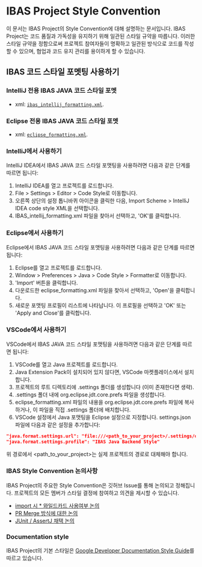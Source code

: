 
# IBAS Project Style Convention

이 문서는 IBAS Project의 Style Convention에 대해 설명하는 문서입니다. IBAS Project는 코드 품질과 가독성을 유지하기 위해 일관된 스타일 규약을 따릅니다. 이러한 스타일 규약을 정함으로써 프로젝트 참여자들이 명확하고 일관된 방식으로 코드를 작성할 수 있으며, 협업과 코드 유지 관리를 용이하게 할 수 있습니다.

## IBAS 코드 스타일 포멧팅 사용하기

### IntelliJ 전용 IBAS JAVA 코드 스타일 포멧

- xml: [`ibas_intellij_formatting.xml`](
  /docs/back-end/ibas_intellij_formatting.xml).

### Eclipse 전용 IBAS  JAVA 코드 스타일 포멧

- xml: [`eclipse_formatting.xml`](
  /docs/back-end/ibas_eclipse_formatting.xml).

### IntelliJ에서 사용하기

IntelliJ IDEA에서 IBAS JAVA 코드 스타일 포맷팅을 사용하려면 다음과 같은 단계를 따르면 됩니다:

1. IntelliJ IDEA를 열고 프로젝트를 로드합니다.
2. File > Settings > Editor > Code Style로 이동합니다.
3. 오른쪽 상단의 설정 톱니바퀴 아이콘을 클릭한 다음, Import Scheme > IntelliJ IDEA code style XML을 선택합니다.
4. IBAS_intellij_formatting.xml 파일을 찾아서 선택하고, 'OK'를 클릭합니다.

### Eclipse에서 사용하기

Eclipse에서 IBAS JAVA 코드 스타일 포맷팅을 사용하려면 다음과 같은 단계를 따르면 됩니다:

1. Eclipse를 열고 프로젝트를 로드합니다.
2. Window > Preferences > Java > Code Style > Formatter로 이동합니다.
3. 'Import' 버튼을 클릭합니다.
4. 다운로드한 eclipse_formatting.xml 파일을 찾아서 선택하고, 'Open'을 클릭합니다.
5. 새로운 포맷팅 프로필이 리스트에 나타납니다. 이 프로필을 선택하고 'OK' 또는 'Apply and Close'를 클릭합니다.

### VSCode에서 사용하기

VSCode에서 IBAS JAVA 코드 스타일 포맷팅을 사용하려면 다음과 같은 단계를 따르면 됩니다:

1. VSCode를 열고 Java 프로젝트를 로드합니다.
2. Java Extension Pack이 설치되어 있지 않다면, VSCode 마켓플레이스에서 설치합니다.
3. 프로젝트의 루트 디렉토리에 .settings 폴더를 생성합니다 (이미 존재한다면 생략).
4. .settings 폴더 내에 org.eclipse.jdt.core.prefs 파일을 생성합니다.
5. eclipse_formatting.xml 파일의 내용을 org.eclipse.jdt.core.prefs 파일에 복사하거나, 이 파일을 직접 .settings 폴더에 배치합니다.
6. VSCode 설정에서 Java 포맷팅을 Eclipse 설정으로 지정합니다. settings.json 파일에 다음과 같은 설정을 추가합니다:

```json
"java.format.settings.url": "file:///<path_to_your_project>/.settings/org.eclipse.jdt.core.prefs",
"java.format.settings.profile": "IBAS Java Backend Style"
```

위 경로에서 <path_to_your_project>는 실제 프로젝트의 경로로 대체해야 합니다.

### IBAS Style Convention 논의사항

IBAS Project의 주요한 Style Convention은 깃허브 Issue를 통해 논의되고 정해집니다. 프로젝트의 모든 멤버가 스타일 결정에 참여하고 의견을 제시할 수 있습니다.

- [import 시 * 와일드카드 사용여부 논의](https://github.com/InhaBas/Inhabas.com-api/issues/187)
- [PR Merge 방식에 대한 논의](https://github.com/InhaBas/Inhabas.com-api/issues/188)
- [JUnit / AssertJ 채택 논의](https://github.com/InhaBas/Inhabas.com-api/issues/165)

### Documentation style

IBAS Project의 기본 스타일은 [Google Developer Documentation Style Guide](https://developers.google.com/style)를 따르고 있습니다.
